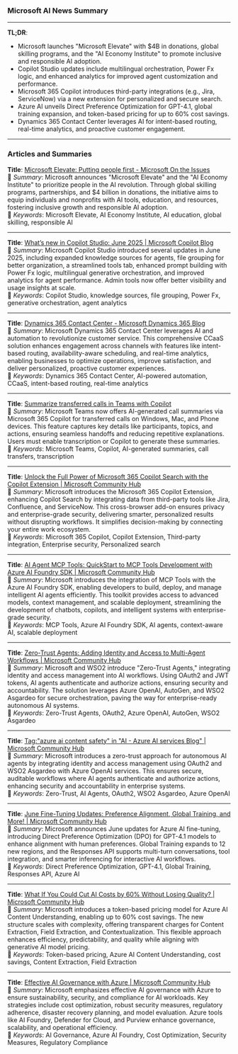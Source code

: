 ### Microsoft AI News Summary

---

**TL;DR**:  
- Microsoft launches "Microsoft Elevate" with $4B in donations, global skilling programs, and the "AI Economy Institute" to promote inclusive and responsible AI adoption.  
- Copilot Studio updates include multilingual orchestration, Power Fx logic, and enhanced analytics for improved agent customization and performance.  
- Microsoft 365 Copilot introduces third-party integrations (e.g., Jira, ServiceNow) via a new extension for personalized and secure search.  
- Azure AI unveils Direct Preference Optimization for GPT-4.1, global training expansion, and token-based pricing for up to 60% cost savings.  
- Dynamics 365 Contact Center leverages AI for intent-based routing, real-time analytics, and proactive customer engagement.  

---

### Articles and Summaries

**Title**: [Microsoft Elevate: Putting people first - Microsoft On the Issues](https://blogs.microsoft.com/on-the-issues/2025/07/09/elevate/)  
📄 *Summary*: Microsoft announces "Microsoft Elevate" and the "AI Economy Institute" to prioritize people in the AI revolution. Through global skilling programs, partnerships, and $4 billion in donations, the initiative aims to equip individuals and nonprofits with AI tools, education, and resources, fostering inclusive growth and responsible AI adoption.  
🔑 *Keywords*: Microsoft Elevate, AI Economy Institute, AI education, global skilling, responsible AI  

---

**Title**: [What’s new in Copilot Studio: June 2025 | Microsoft Copilot Blog](https://www.microsoft.com/en-us/microsoft-copilot/blog/copilot-studio/whats-new-in-copilot-studio-june-2025/)  
📄 *Summary*: Microsoft Copilot Studio introduced several updates in June 2025, including expanded knowledge sources for agents, file grouping for better organization, a streamlined tools tab, enhanced prompt building with Power Fx logic, multilingual generative orchestration, and improved analytics for agent performance. Admin tools now offer better visibility and usage insights at scale.  
🔑 *Keywords*: Copilot Studio, knowledge sources, file grouping, Power Fx, generative orchestration, agent analytics  

---

**Title**: [Dynamics 365 Contact Center - Microsoft Dynamics 365 Blog](https://www.microsoft.com/en-us/dynamics-365/blog/product/dynamics-365-contact-center/)  
📄 *Summary*: Microsoft Dynamics 365 Contact Center leverages AI and automation to revolutionize customer service. This comprehensive CCaaS solution enhances engagement across channels with features like intent-based routing, availability-aware scheduling, and real-time analytics, enabling businesses to optimize operations, improve satisfaction, and deliver personalized, proactive customer experiences.  
🔑 *Keywords*: Dynamics 365 Contact Center, AI-powered automation, CCaaS, intent-based routing, real-time analytics  

---

**Title**: [Summarize transferred calls in Teams with Copilot](https://techcommunity.microsoft.com/blog/microsoft365insiderblog/summarize-transferred-calls-in-teams-with-copilot/4427247)  
📄 *Summary*: Microsoft Teams now offers AI-generated call summaries via Microsoft 365 Copilot for transferred calls on Windows, Mac, and Phone devices. This feature captures key details like participants, topics, and actions, ensuring seamless handoffs and reducing repetitive explanations. Users must enable transcription or Copilot to generate these summaries.  
🔑 *Keywords*: Microsoft Teams, Copilot, AI-generated summaries, call transfers, transcription  

---

**Title**: [Unlock the Full Power of Microsoft 365 Copilot Search with the Copilot Extension | Microsoft Community Hub](https://techcommunity.microsoft.com/blog/microsoft365copilotblog/unlock-the-full-power-of-microsoft-365-copilot-search-with-the-copilot-extension/4430867)  
📄 *Summary*: Microsoft introduces the Microsoft 365 Copilot Extension, enhancing Copilot Search by integrating data from third-party tools like Jira, Confluence, and ServiceNow. This cross-browser add-on ensures privacy and enterprise-grade security, delivering smarter, personalized results without disrupting workflows. It simplifies decision-making by connecting your entire work ecosystem.  
🔑 *Keywords*: Microsoft 365 Copilot, Copilot Extension, Third-party integration, Enterprise security, Personalized search  

---

**Title**: [AI Agent MCP Tools: QuickStart to MCP Tools Development with Azure AI Foundry SDK | Microsoft Community Hub](https://techcommunity.microsoft.com/blog/azure-ai-services-blog/ai-agent-mcp-tools-quickstart-to-mcp-tools-development-with-azure-ai-foundry-sdk/4432464)  
📄 *Summary*: Microsoft introduces the integration of MCP Tools with the Azure AI Foundry SDK, enabling developers to build, deploy, and manage intelligent AI agents efficiently. This toolkit provides access to advanced models, context management, and scalable deployment, streamlining the development of chatbots, copilots, and intelligent systems with enterprise-grade security.  
🔑 *Keywords*: MCP Tools, Azure AI Foundry SDK, AI agents, context-aware AI, scalable deployment  

---

**Title**: [Zero-Trust Agents: Adding Identity and Access to Multi-Agent Workflows | Microsoft Community Hub](https://techcommunity.microsoft.com/blog/azure-ai-services-blog/zero-trust-agents-adding-identity-and-access-to-multi-agent-workflows/4427790)  
📄 *Summary*: Microsoft and WSO2 introduce "Zero-Trust Agents," integrating identity and access management into AI workflows. Using OAuth2 and JWT tokens, AI agents authenticate and authorize actions, ensuring security and accountability. The solution leverages Azure OpenAI, AutoGen, and WSO2 Asgardeo for secure orchestration, paving the way for enterprise-ready autonomous AI systems.  
🔑 *Keywords*: Zero-Trust Agents, OAuth2, Azure OpenAI, AutoGen, WSO2 Asgardeo  

---

**Title**: [Tag:"azure ai content safety" in "AI - Azure AI services Blog" | Microsoft Community Hub](https://techcommunity.microsoft.com/tag/azure%20ai%20content%20safety?nodeId=board%3AAzure-AI-Services-blog)  
📄 *Summary*: Microsoft introduces a zero-trust approach for autonomous AI agents by integrating identity and access management using OAuth2 and WSO2 Asgardeo with Azure OpenAI services. This ensures secure, auditable workflows where AI agents authenticate and authorize actions, enhancing security and accountability in enterprise systems.  
🔑 *Keywords*: Zero-Trust, AI Agents, OAuth2, WSO2 Asgardeo, Azure OpenAI  

---

**Title**: [June Fine-Tuning Updates: Preference Alignment, Global Training, and More! | Microsoft Community Hub](https://techcommunity.microsoft.com/blog/azure-ai-services-blog/june-fine-tuning-updates-preference-alignment-global-training-and-more/4430964)  
📄 *Summary*: Microsoft announces June updates for Azure AI fine-tuning, introducing Direct Preference Optimization (DPO) for GPT-4.1 models to enhance alignment with human preferences. Global Training expands to 12 new regions, and the Responses API supports multi-turn conversations, tool integration, and smarter inferencing for interactive AI workflows.  
🔑 *Keywords*: Direct Preference Optimization, GPT-4.1, Global Training, Responses API, Azure AI  

---

**Title**: [What If You Could Cut AI Costs by 60% Without Losing Quality? | Microsoft Community Hub](https://techcommunity.microsoft.com/blog/azure-ai-services-blog/what-if-you-could-cut-ai-costs-by-60-without-losing-quality/4430880)  
📄 *Summary*: Microsoft introduces a token-based pricing model for Azure AI Content Understanding, enabling up to 60% cost savings. The new structure scales with complexity, offering transparent charges for Content Extraction, Field Extraction, and Contextualization. This flexible approach enhances efficiency, predictability, and quality while aligning with generative AI model pricing.  
🔑 *Keywords*: Token-based pricing, Azure AI Content Understanding, cost savings, Content Extraction, Field Extraction  

---

**Title**: [Effective AI Governance with Azure | Microsoft Community Hub](https://techcommunity.microsoft.com/blog/aiplatformblog/effective-ai-governance-with-azure/4398885)  
📄 *Summary*: Microsoft emphasizes effective AI governance with Azure to ensure sustainability, security, and compliance for AI workloads. Key strategies include cost optimization, robust security measures, regulatory adherence, disaster recovery planning, and model evaluation. Azure tools like AI Foundry, Defender for Cloud, and Purview enhance governance, scalability, and operational efficiency.  
🔑 *Keywords*: AI Governance, Azure AI Foundry, Cost Optimization, Security Measures, Regulatory Compliance  
